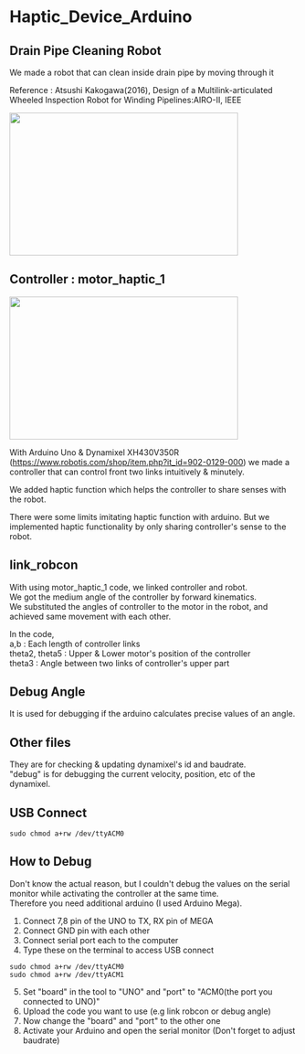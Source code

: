 # Haptic_Device_Arduino

## Drain Pipe Cleaning Robot

We made a robot that can clean inside drain pipe by moving through it

Reference : Atsushi Kakogawa(2016), Design of a Multilink-articulated Wheeled Inspection Robot for Winding Pipelines:AIRO-Ⅱ, IEEE

<img src="https://user-images.githubusercontent.com/86711384/185090482-feae1dd0-aaf1-4dd9-bba4-3ca795b865d5.png" width="400" height="250"/>

## Controller : motor_haptic_1
<img src="https://user-images.githubusercontent.com/86711384/185094723-173a92b6-c9d8-4331-bbb4-4b33bd3f4b2e.png" width="400" height="250"/>
   
With Arduino Uno & Dynamixel XH430V350R (https://www.robotis.com/shop/item.php?it_id=902-0129-000)
we made a controller that can control front two links intuitively & minutely.   
   
We added haptic function which helps the controller to share senses with the robot.   
   
There were some limits imitating haptic function with arduino. 
But we implemented haptic functionality by only sharing controller's sense to the robot. 
   
## link_robcon
With using motor_haptic_1 code, we linked controller and robot.   
We got the medium angle of the controller by forward kinematics.   
We substituted the angles of controller to the motor in the robot, and achieved same movement with each other.   
   
In the code,   
a,b : Each length of controller links   
theta2, theta5 : Upper & Lower motor's position of the controller   
theta3 : Angle between two links of controller's upper part   

## Debug Angle
It is used for debugging if the arduino calculates precise values of an angle.

## Other files
They are for checking & updating dynamixel's id and baudrate.   
"debug" is for debugging the current velocity, position, etc of the dynamixel.   

## USB Connect
```
sudo chmod a+rw /dev/ttyACM0
```

## How to Debug
Don't know the actual reason, but I couldn't debug the values on the serial monitor while activating the controller at the same time.   
Therefore you need additional arduino (I used Arduino Mega).      
   
   
1. Connect 7,8 pin of the UNO to TX, RX pin of MEGA
2. Connect GND pin with each other
3. Connect serial port each to the computer
4. Type these on the terminal to access USB connect
```
sudo chmod a+rw /dev/ttyACM0
sudo chmod a+rw /dev/ttyACM1
```
5. Set "board" in the tool to "UNO" and "port" to "ACM0(the port you connected to UNO)"
6. Upload the code you want to use (e.g link robcon or debug angle)
7. Now change the "board" and "port" to the other one
8. Activate your Arduino and open the serial monitor (Don't forget to adjust baudrate)
